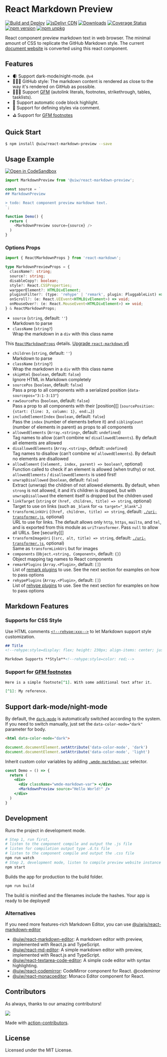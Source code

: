 React Markdown Preview
===
<!--dividing-->

[![Build and Deploy](https://github.com/uiwjs/react-markdown-preview/actions/workflows/ci.marster.yml/badge.svg)](https://github.com/uiwjs/react-markdown-preview/actions/workflows/ci.marster.yml)
[![jsDelivr CDN](https://data.jsdelivr.com/v1/package/npm/@uiw/react-markdown-preview/badge?style=rounded)](https://www.jsdelivr.com/package/npm/@uiw/react-markdown-preview)
[![Downloads](https://img.shields.io/npm/dm/@uiw/react-markdown-preview.svg?style=flat)](https://www.npmjs.com/package/@uiw/react-markdown-preview)
[![Coverage Status](https://coveralls.io/repos/github/uiwjs/react-markdown-preview/badge.svg?branch=master)](https://coveralls.io/github/uiwjs/react-markdown-preview?branch=master)
[![npm version](https://img.shields.io/npm/v/@uiw/react-markdown-preview.svg)](https://www.npmjs.com/package/@uiw/react-markdown-preview)
[![npm unpkg](https://img.shields.io/badge/Open%20in-unpkg-blue)](https://uiwjs.github.io/npm-unpkg/#/pkg/@uiw/react-markdown-preview/file/README.md)

React component preview markdown text in web browser. The minimal amount of CSS to replicate the GitHub Markdown style. The current [document website](https://uiwjs.github.io/react-markdown-preview/) is converted using this react component.

## Features

- 🌒 Support dark-mode/night-mode. `@v4`
- 🙆🏼‍♂️ GitHub style: The markdown content is rendered as close to the way it's rendered on GitHub as possible.
- 🏋🏾‍♂️ Support [GFM](https://github.github.com/gfm/) (autolink literals, footnotes, strikethrough, tables, tasklists).
- 🍭 Support automatic code block highlight.
- 🐝 Support for defining styles via comment.
- ⛳️ Support for [GFM footnotes](https://github.blog/changelog/2021-09-30-footnotes-now-supported-in-markdown-fields/)

## Quick Start

```bash
$ npm install @uiw/react-markdown-preview --save
```

## Usage Example

[![Open in CodeSandbox](https://img.shields.io/badge/Open%20in-CodeSandbox-blue?logo=codesandbox)](https://codesandbox.io/embed/react-markdown-preview-co1mj?fontsize=14&hidenavigation=1&theme=dark)

```js test:meta
import MarkdownPreview from '@uiw/react-markdown-preview';

const source = `
## MarkdownPreview

> todo: React component preview markdown text.
`;

function Demo() {
  return (
    <MarkdownPreview source={source} />
  )
}
```

### Options Props

```typescript
import { ReactMarkdownProps } from 'react-markdown';

type MarkdownPreviewProps = {
  className?: string;
  source?: string;
  disableCopy?: boolean;
  style?: React.CSSProperties;
  warpperElement?: HTMLDivElement;
  pluginsFilter?: (type: 'rehype' | 'remark', plugin: PluggableList) => PluggableList;
  onScroll?: (e: React.UIEvent<HTMLDivElement>) => void;
  onMouseOver?: (e: React.MouseEvent<HTMLDivElement>) => void;
} & ReactMarkdownProps;
```

- `source` (`string`, default: `''`)\
    Markdown to parse
- `className` (`string?`)\
    Wrap the markdown in a `div` with this class name

This [`ReactMarkdownProps`](https://github.com/remarkjs/react-markdown/tree/02bac837bf141cdb8face360fb88be6fa33ab194#props) details. [Upgrade `react-markdown` v6](https://github.com/remarkjs/react-markdown/blob/15b4757082cf3f32a25eba0b8ea30baf751a8b40/changelog.md#600---2021-04-15)

- `children` (`string`, default: `''`)\
    Markdown to parse
- `className` (`string?`)\
    Wrap the markdown in a `div` with this class name
- `skipHtml` (`boolean`, default: `false`)\
    Ignore HTML in Markdown completely
- `sourcePos` (`boolean`, default: `false`)\
    Pass a prop to all components with a serialized position
    (`data-sourcepos="3:1-3:13"`)
- `rawSourcePos` (`boolean`, default: `false`)\
    Pass a prop to all components with their [position][]
    (`sourcePosition: {start: {line: 3, column: 1}, end:…}`)
- `includeElementIndex` (`boolean`, default: `false`)\
    Pass the `index` (number of elements before it) and `siblingCount` (number
    of elements in parent) as props to all components
- `allowedElements` (`Array.<string>`, default: `undefined`)\
    Tag names to allow (can’t combine w/ `disallowedElements`).
    By default all elements are allowed
- `disallowedElements` (`Array.<string>`, default: `undefined`)\
    Tag names to disallow (can’t combine w/ `allowedElements`).
    By default no elements are disallowed
- `allowElement` (`(element, index, parent) => boolean?`, optional)\
    Function called to check if an element is allowed (when truthy) or not.
    `allowedElements` / `disallowedElements` is used first!
- `unwrapDisallowed` (`boolean`, default: `false`)\
    Extract (unwrap) the children of not allowed elements.
    By default, when `strong` is not allowed, it and it’s children is dropped,
    but with `unwrapDisallowed` the element itself is dropped but the children
    used
- `linkTarget` (`string` or `(href, children, title) => string`, optional)\
    Target to use on links (such as `_blank` for `<a target="_blank"…`)
- `transformLinkUri` (`(href, children, title) => string`, default:
    [`./uri-transformer.js`](https://github.com/remarkjs/react-markdown/blob/02bac837bf141cdb8face360fb88be6fa33ab194/lib/uri-transformer.js), optional)\
    URL to use for links.
    The default allows only `http`, `https`, `mailto`, and `tel`, and is
    exported from this module as `uriTransformer`.
    Pass `null` to allow all URLs.
    See [security][]
- `transformImageUri` (`(src, alt, title) => string`, default:
    [`./uri-transformer.js`](https://github.com/remarkjs/react-markdown/blob/02bac837bf141cdb8face360fb88be6fa33ab194/lib/uri-transformer.js), optional)\
    Same as `transformLinkUri` but for images
- `components` (`Object.<string, Component>`, default: `{}`)\
    Object mapping tag names to React components
- `remarkPlugins`<!--rehype:style=color: red;background-color: #ffeb3b;--> (`Array.<Plugin>`, default: `[]`)\
    List of [remark plugins](https://github.com/remarkjs/remark/blob/main/doc/plugins.md#list-of-plugins) to use.
    See the next section for examples on how to pass options
- `rehypePlugins`<!--rehype:style=color: red;background-color: #ffeb3b;--> (`Array.<Plugin>`, default: `[]`)\
    List of [rehype plugins](https://github.com/rehypejs/rehype/blob/main/doc/plugins.md#list-of-plugins) to use.
    See the next section for examples on how to pass options

## Markdown Features

### Supports for CSS Style

Use HTML comments [`<!--rehype:xxx-->`](https://github.com/jaywcjlove/rehype-attr)<!--rehype:style=color: red;--> to let Markdown support style customization.

```markdown
## Title
<!--rehype:style=display: flex; height: 230px; align-items: center; justify-content: center; font-size: 38px;-->

Markdown Supports **Style**<!--rehype:style=color: red;-->
```

### Support for [GFM footnotes](https://github.blog/changelog/2021-09-30-footnotes-now-supported-in-markdown-fields/)

```markdown
Here is a simple footnote[^1]. With some additional text after it.

[^1]: My reference.
```

## Support dark-mode/night-mode

By default, the [`dark-mode`](https://github.com/jaywcjlove/dark-mode/) is automatically switched according to the system. If you need to switch manually, just set the `data-color-mode="dark"` parameter for body. 

```html
<html data-color-mode="dark">
```

```js
document.documentElement.setAttribute('data-color-mode', 'dark')
document.documentElement.setAttribute('data-color-mode', 'light')
```

Inherit custom color variables by adding [`.wmde-markdown-var`](https://github.com/uiwjs/react-markdown-preview/blob/a53be1e93fb1c2327649c4a6b084adb80679affa/src/styles/markdown.less#L1-L193) selector.

```jsx
const Demo = () => {
  return (
    <div>
      <div className="wmde-markdown-var"> </div>
      <MarkdownPreview source="Hello World!" />
    </div>
  )
}
```

## Development

Runs the project in development mode.  

```bash
# Step 1, run first,
# listen to the component compile and output the .js file
# listen for compilation output type .d.ts file
# listen to the component compile and output the .css file
npm run watch
# Step 2, development mode, listen to compile preview website instance
npm start
```

Builds the app for production to the build folder.

```bash
npm run build
```

The build is minified and the filenames include the hashes.
Your app is ready to be deployed!

### Alternatives

If you need more features-rich Markdown Editor, you can use [@uiwjs/react-markdown-editor](https://github.com/uiwjs/react-markdown-editor)

- [@uiw/react-markdown-editor](https://github.com/uiwjs/react-markdown-editor): A markdown editor with preview, implemented with React.js and TypeScript.
- [@uiw/react-md-editor](https://github.com/uiwjs/react-md-editor): A simple markdown editor with preview, implemented with React.js and TypeScript.
- [@uiw/react-textarea-code-editor](https://github.com/uiwjs/react-textarea-code-editor): A simple code editor with syntax highlighting.
- [@uiw/react-codemirror](https://github.com/uiwjs/react-codemirror): CodeMirror component for React. @codemirror
- [@uiw/react-monacoeditor](https://github.com/jaywcjlove/react-monacoeditor): Monaco Editor component for React.

## Contributors

As always, thanks to our amazing contributors!

<a href="https://github.com/uiwjs/react-markdown-preview/graphs/contributors">
  <img src="https://uiwjs.github.io/react-markdown-preview/CONTRIBUTORS.svg" />
</a>

Made with [action-contributors](https://github.com/jaywcjlove/github-action-contributors).

## License

Licensed under the MIT License.
